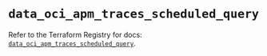 # `data_oci_apm_traces_scheduled_query`

Refer to the Terraform Registry for docs: [`data_oci_apm_traces_scheduled_query`](https://registry.terraform.io/providers/hashicorp/oci/7.19.0/docs/data-sources/apm_traces_scheduled_query).
